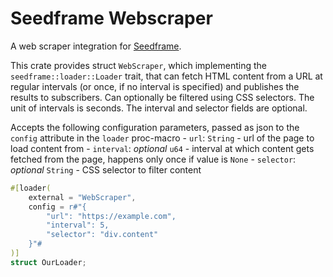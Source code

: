 # Seedframe Webscraper

A web scraper integration for [Seedframe](https://github.com/Shifa-Robel/Seedframe).
                                                                                       
This crate provides struct `WebScraper`, which implementing the `seedframe::loader::Loader` trait, that can fetch HTML content from a URL at regular intervals (or once, if no interval is specified) and publishes the results to subscribers. Can optionally be filtered using CSS selectors. The unit of intervals is seconds. The interval and selector fields are optional.

Accepts the following configuration parameters, passed as json to the `config` attribute in the `loader` proc-macro
    - `url`: `String` - url of the page to load content from
    - `interval`: *optional* `u64` - interval at which content gets fetched from the page, happens only once if value is `None`
    - `selector`: *optional* `String` - CSS selector to filter content


```rust
#[loader(
    external = "WebScraper",
    config = r#"{
        "url": "https://example.com",
        "interval": 5,
        "selector": "div.content"
    }"#
)]
struct OurLoader;
```
